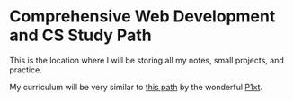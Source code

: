 # Comprehensive Web Development and CS Study Path

This is the location where I will be storing all my notes, small projects, and practice.

My curriculum will be very similar to [this path](https://github.com/P1xt/p1xt-guides/blob/master/cs-wd.md) by the wonderful [P1xt](https://github.com/P1xt).
